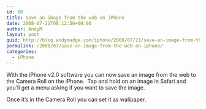 ```yaml
---
id: 60
title: Save an image from the web on iPhone
date: 2008-07-21T08:12:56+00:00
author: AndyM
layout: post
guid: http://blog.andymadge.com/iphone/2008/07/21/save-an-image-from-the-web-on-iphone/
permalink: /2008/07/save-an-image-from-the-web-on-iphone/
categories:
  - iPhone
---
```

With the iPhone v2.0 software you can now save an image from the web to the Camera Roll on the iPhone.  Tap and hold on an image in Safari and you&#8217;ll get a menu asking if you want to save the image.

Once it&#8217;s in the Camera Roll you can set it as wallpaper.